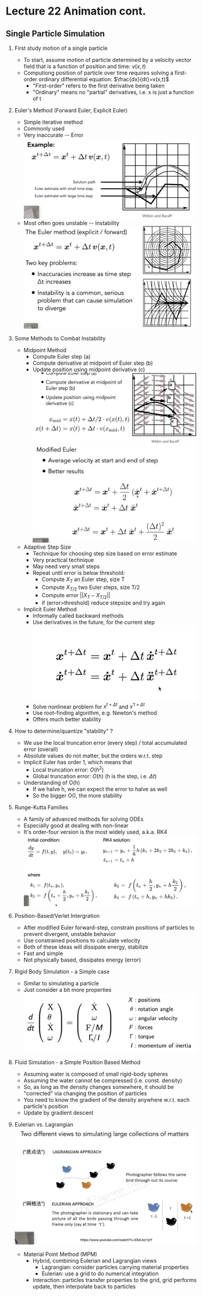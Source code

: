 # Lecture 22 Animation cont.

## Single Particle Simulation

1. First study motion of a single particle
   - To start, assume motion of particle determined by a velocity vector field that is a function of position and time: $v(x,t)$
   - Computiong position of particle over time requires solving a first-order ordinary differential equation: $\frac{dx}{dt}=v(x,t)$
     - "First-order" refers to the first derivative being taken
     - "Ordinary" means no "partial" derivatives, i.e. x is just a function of t

2. Euler's Method (Forward Euler, Explicit Euler)
   - Simple iterative method
   - Commonly used
   - Very inaccurate -- Error
    ![alt text](image-231.png)
   - Most often goes unstable -- Instability
    ![alt text](image-232.png)

3. Some Methods to Combat Instability
   - Midpoint Method
     - Compute Euler step (a)
     - Compute derivative at midpoint of Euler step (b)
     - Update position using midpoint derivative (c)
        ![alt text](image-233.png)
        ![alt text](image-234.png)
   - Adaptive Step Size
     - Technique for choosing step size based on error estimate
     - Very practical technique
     - May need very small steps
     - Repeat until error is below threshold:
       - Compute $X_T$ an Euler step, size T
       - Compute $X_{T/2}$ two Euler steps, size T/2
       - Compute error $||X_T-X_{T/2}||$
       - if (error>threshold) reduce stepsize and try again
   - Implicit Euler Method
     - Informally called backward methods
     - Use derivatives in the future, for the current step
        ![alt text](image-235.png)
     - Solve nonlinear problem for $x^{t+\Delta t}$ and $x^{'t+\Delta t}$
     - Use root-finding algorithm, e.g. Newton's method
     - Offers much better stability

4. How to determine/quantize "stability" ?
   - We use the local truncation error (every step) / total accumulated error (overall)
   - Absolute values do not matter, but the orders w.r.t. step
   - Implicit Euler has order 1, which means that
     - Local truncation error: $O(h^2)$
     - Global truncation error: $O(h)$  (h is the step, i.e. $\Delta t$)
   - Understanding of O(h)
     - If we halve h, we can expect the error to halve as well
     - So the bigger O(), the more stability

5. Runge-Kutta Families
   - A family of advanced methods for solving ODEs
   - Especially good at dealing with non-linear
   - It's order-four version is the most widely used, a.k.a. RK4
      ![alt text](image-236.png)

6. Position-Based/Verlet Intergration
   - After modified Euler forward-step, constrain positions of particles to prevent divergent, unstable behavior
   - Use constrained positions to calculate velocity
   - Both of these ideas will dissipate energy, stabilize
   - Fast and simple
   - Not physically based, dissipates energy (error)

7. Rigid Body Simulation - a Simple case
   - Similar to simulating a particle
   - Just consider a bit more properties
    ![alt text](image-237.png)

8. Fluid Simulation - a Simple Position Based Method
   - Assuming water is composed of small rigid-body spheres
   - Assuming the water cannot be compressed (i.e. const. density)
   - So, as long as the density changes somewhere, it should be "corrected" via changing the position of particles
   - You need to know the gradient of the density anywhere w.r.t. each particle's position
   - Update by gradient descent

9. Eulerian vs. Lagrangian
    ![alt text](image-238.png)
   - Material Point Method (MPM)
     - Hybrid, combining Eulerian and Lagrangian views
       - Lagrangian: consider particles carrying material properties
       - Eulerian: use a grid to do numerical integration
     - Interaction: particles transfer properties to the grid, grid performs update, then interpolate back to particles